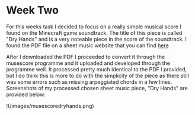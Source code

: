 # Week Two

For this weeks task I decided to focus on a really simple musical score I found on the Minecraft game soundtrack. The title of this piece is called "Dry Hands" and is a very noteable piece in the score of the soundtrack. I found the PDF file on a sheet music website that you can find [here](https://sheetmusic-free.com/dry-hands-sheet-music-minecraft/)

After I downloaded the PDF I proceeded to convert it through the musescore programme and it uploaded and developed through the programme well. It processed pretty much identical to the PDF I provided, but I do think this is more to do with the simplicity of the piece as there still was some errors such as missing arpeggiated chords in a few lines. Screenshots of my processed chosen sheet music piece, "Dry Hands" are provided below:

!(/images/musescoredryhands.png)

